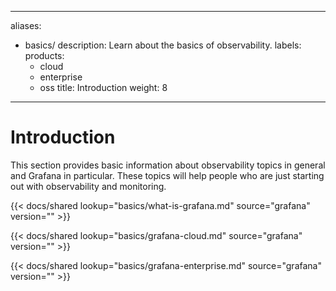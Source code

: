 -----

aliases:

- basics/
  description: Learn about the basics of observability.
  labels:
  products:
  - cloud
  - enterprise
  - oss
    title: Introduction
    weight: 8

-----

# Introduction

This section provides basic information about observability topics in general and Grafana in particular. These topics will help people who are just starting out with observability and monitoring.

{{\< docs/shared lookup="basics/what-is-grafana.md" source="grafana" version="<GRAFANA VERSION>" \>}}

{{\< docs/shared lookup="basics/grafana-cloud.md" source="grafana" version="<GRAFANA VERSION>" \>}}

{{\< docs/shared lookup="basics/grafana-enterprise.md" source="grafana" version="<GRAFANA VERSION>" \>}}
